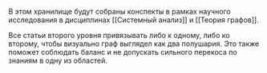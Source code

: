 В этом хранилище будут собраны конспекты в рамках научного исследования в дисциплинах [[Системный анализ]] и [[Теория графов]].

Все статьи второго уровня привязывать либо к одному, либо ко второму, чтобы визуально граф выглядел как два полушария. Это также поможет соблюдать баланс и не допускать сильного перекоса по знаниям в одну из областей.